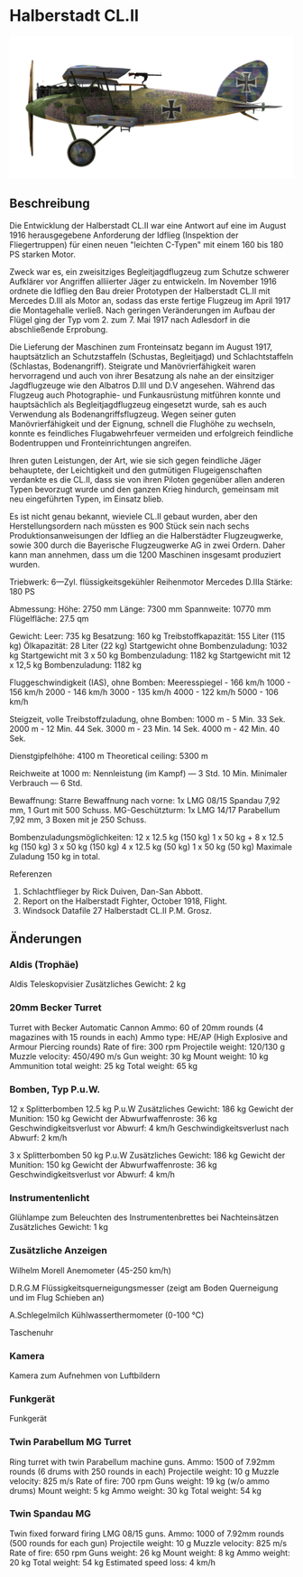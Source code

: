 # Halberstadt CL.II

![halberstadtcl2](../images/halberstadtcl2.png)

## Beschreibung

Die Entwicklung der Halberstadt CL.II war eine Antwort auf eine im August 1916 herausgegebene Anforderung der Idflieg (Inspektion der Fliegertruppen) für einen neuen "leichten C-Typen" mit einem 160 bis 180 PS starken Motor.

Zweck war es, ein zweisitziges Begleitjagdflugzeug zum Schutze schwerer Aufklärer vor Angriffen alliierter Jäger zu entwickeln. Im November 1916 ordnete die Idflieg den Bau dreier Prototypen der Halberstadt CL.II mit Mercedes D.III als Motor an, sodass das erste fertige Flugzeug im April 1917 die Montagehalle verließ. Nach geringen Veränderungen im Aufbau der Flügel ging der Typ vom 2. zum 7. Mai 1917 nach Adlesdorf in die abschließende Erprobung.

Die Lieferung der Maschinen zum Fronteinsatz begann im August 1917, hauptsätzlich an Schutzstaffeln (Schustas, Begleitjagd) und Schlachtstaffeln (Schlastas, Bodenangriff). Steigrate und Manövrierfähigkeit waren hervorragend und auch von ihrer Besatzung als nahe an der einsitziger Jagdflugzeuge wie den Albatros D.III und D.V angesehen. Während das Flugzeug auch Photographie- und Funkausrüstung mitführen konnte und hauptsächlich als Begleitjagdflugzeug eingesetzt wurde, sah es auch Verwendung als Bodenangriffsflugzeug. Wegen seiner guten Manövrierfähigkeit und der Eignung, schnell die Flughöhe zu wechseln, konnte es feindliches Flugabwehrfeuer vermeiden und erfolgreich feindliche Bodentruppen und Fronteinrichtungen angreifen.

Ihren guten Leistungen, der Art, wie sie sich gegen feindliche Jäger behauptete, der Leichtigkeit und den gutmütigen Flugeigenschaften verdankte es die CL.II, dass sie von ihren Piloten gegenüber allen anderen Typen bevorzugt wurde und den ganzen Krieg hindurch, gemeinsam mit neu eingeführten Typen, im Einsatz blieb.

Es ist nicht genau bekannt, wieviele CL.II gebaut wurden, aber den Herstellungsordern nach müssten es 900 Stück sein nach sechs Produktionsanweisungen der Idflieg an die Halberstädter Flugzeugwerke, sowie 300 durch die Bayerische Flugzeugwerke AG in zwei Ordern. Daher kann man annehmen, dass um die 1200 Maschinen insgesamt produziert wurden.


Triebwerk: 6—Zyl. flüssigkeitsgekühler Reihenmotor Mercedes D.IIIa
Stärke: 180 PS

Abmessung:
Höhe: 2750 mm
Länge: 7300 mm
Spannweite: 10770 mm
Flügelfläche: 27.5 qm

Gewicht:
Leer: 735 kg
Besatzung: 160 kg
Treibstoffkapazität: 155 Liter (115 kg)
Ölkapazität: 28 Liter (22 kg)
Startgewicht ohne Bombenzuladung: 1032 kg
Startgewicht mit 3 x 50 kg Bombenzuladung: 1182 kg
Startgewicht mit 12 x 12,5 kg Bombenzuladung: 1182 kg

Fluggeschwindigkeit (IAS), ohne Bomben:
Meeresspiegel - 166 km/h
1000 - 156 km/h
2000 - 146 km/h
3000 - 135 km/h
4000 - 122 km/h
5000 - 106 km/h

Steigzeit, volle Treibstoffzuladung, ohne Bomben:
1000 m -  5 Min. 33 Sek.
2000 m - 12 Min. 44 Sek.
3000 m - 23 Min. 14 Sek.
4000 m - 42 Min. 40 Sek.

Dienstgipfelhöhe: 4100 m
Theoretical ceiling: 5300 m

Reichweite at 1000 m:
Nennleistung (im Kampf) — 3 Std. 10 Min.
Minimaler Verbrauch — 6 Std.

Bewaffnung:
Starre Bewaffnung nach vorne: 1x LMG 08/15 Spandau 7,92 mm, 1 Gurt mit 500 Schuss.
MG-Geschützturm: 1x LMG 14/17 Parabellum 7,92 mm, 3 Boxen mit je 250 Schuss.

Bombenzuladungsmöglichkeiten:
12 x 12.5 kg (150 kg)
1 x 50 kg + 8 x 12.5 kg (150 kg)
3 x 50 kg (150 kg)
4 x 12.5 kg (50 kg)
1 x 50 kg (50 kg)
Maximale Zuladung 150 kg in total.

Referenzen
1) Schlachtflieger by Rick Duiven, Dan-San Abbott.
2) Report on the Halberstadt Fighter, October 1918, Flight.
3) Windsock Datafile 27 Halberstadt CL.II P.M. Grosz.

## Änderungen


### Aldis (Trophäe)

Aldis Teleskopvisier
Zusätzliches Gewicht: 2 kg


### 20mm Becker Turret

Turret with Becker Automatic Cannon
Ammo: 60 of 20mm rounds (4 magazines with 15 rounds in each)
Ammo type: HE/AP (High Explosive and Armour Piercing rounds)
Rate of fire: 300 rpm
Projectile weight: 120/130 g
Muzzle velocity: 450/490 m/s
Gun weight: 30 kg
Mount weight: 10 kg
Ammunition total weight: 25 kg
Total weight: 65 kg


### Bomben, Typ P.u.W.

12 x Splitterbomben 12.5 kg P.u.W
Zusätzliches Gewicht: 186 kg
Gewicht der Munition: 150 kg
Gewicht der Abwurfwaffenroste: 36 kg
Geschwindigkeitsverlust vor Abwurf: 4 km/h
Geschwindigkeitsverlust nach Abwurf: 2 km/h

3 x Splitterbomben 50 kg P.u.W
Zusätzliches Gewicht: 186 kg
Gewicht der Munition: 150 kg
Gewicht der Abwurfwaffenroste: 36 kg
Geschwindigkeitsverlust vor Abwurf: 4 km/h


### Instrumentenlicht

Glühlampe zum Beleuchten des Instrumentenbrettes bei Nachteinsätzen
Zusätzliches Gewicht: 1 kg


### Zusätzliche Anzeigen

Wilhelm Morell Anemometer (45-250 km/h)

D.R.G.M Flüssigkeitsquerneigungsmesser (zeigt am Boden Querneigung und im Flug Schieben an)

A.Schlegelmilch Kühlwasserthermometer (0-100 °C)

Taschenuhr



### Kamera

Kamera zum Aufnehmen von Luftbildern


### Funkgerät

Funkgerät


### Twin Parabellum MG Turret

Ring turret with twin Parabellum machine guns.
Ammo: 1500 of 7.92mm rounds (6 drums with 250 rounds in each)
Projectile weight: 10 g
Muzzle velocity: 825 m/s
Rate of fire: 700 rpm
Guns weight: 19 kg (w/o ammo drums)
Mount weight: 5 kg
Ammo weight: 30 kg
Total weight: 54 kg


### Twin Spandau MG

Twin fixed forward firing LMG 08/15 guns.
Ammo: 1000 of 7.92mm rounds (500 rounds for each gun)
Projectile weight: 10 g
Muzzle velocity: 825 m/s
Rate of fire: 650 rpm
Guns weight: 26 kg
Mount weight: 8 kg
Ammo weight: 20 kg
Total weight: 54 kg
Estimated speed loss: 4 km/h